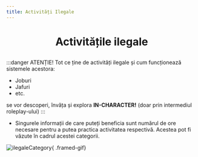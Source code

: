 ```yaml
---
title: Activități Ilegale
---
```


# <span class="title-font"><center>Activitățile ilegale</center></span>

##

:::danger ATENȚIE!
<span class="title-font">Tot ce ține de activități ilegale și cum funcționează sistemele acestora:</span>

- <span class="title-font">Joburi</span>
- <span class="title-font">Jafuri</span>
- <span class="title-font">etc.</span> 

<span class="title-font">se vor descoperi, învăța și explora **IN-CHARACTER!** (doar prin intermediul roleplay-ului)</span>
:::

- Singurele informații de care puteți beneficia sunt numărul de ore necesare pentru a putea practica activitatea respectivă. Acestea pot fi văzute în cadrul acestei categorii.

![ilegaleCategory](https://i.imgur.com/qgqVoQt.gif){ .framed-gif}